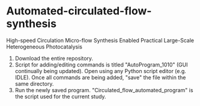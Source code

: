 # Automated-circulated-flow-synthesis
High-speed Circulation Micro-flow Synthesis Enabled Practical Large-Scale Heterogeneous Photocatalysis 

1. Download the entire repository.
2. Script for adding/editing commands is titled "AutoProgram_1010" (GUI continually being updated). Open using any Python script editor (e.g. IDLE). Once all commands are being added, "save" the file within the same directory.
3. Run the newly saved program. "Circulated_flow_automated_program" is the script used for the current study.

